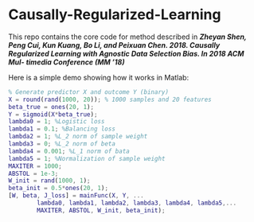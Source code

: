 # Causally-Regularized-Learning
This repo contains the core code for method described in ***Zheyan Shen, Peng Cui, Kun Kuang, Bo Li, and Peixuan Chen. 2018. Causally Regularized Learning with Agnostic Data Selection Bias. In 2018 ACM Mul- timedia Conference (MM ’18)***



Here is a simple demo showing how it works in Matlab:

```matlab
% Generate predictor X and outcome Y (binary)
X = round(rand(1000, 20)); % 1000 samples and 20 features
beta_true = ones(20, 1);
Y = sigmoid(X*beta_true);
lambda0 = 1; %Logistic loss
lambda1 = 0.1; %Balancing loss
lambda2 = 1; %L_2 norm of sample weight
lambda3 = 0; %L_2 norm of beta
lambda4 = 0.001; %L_1 norm of bata
lambda5 = 1; %Normalization of sample weight
MAXITER = 1000;
ABSTOL = 1e-3;
W_init = rand(1000, 1);
beta_init = 0.5*ones(20, 1);
[W, beta, J_loss] = mainFunc(X, Y, ...
        lambda0, lambda1, lambda2, lambda3, lambda4, lambda5,...
        MAXITER, ABSTOL, W_init, beta_init);
```

